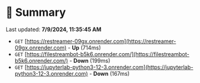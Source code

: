 # 📖 Summary
Last updated: **7/9/2024, 11:35:45 AM**

- `GET` [https://restreamer-09gx.onrender.com](https://restreamer-09gx.onrender.com) - **Up** (714ms)
- `GET` [https://filestreambot-b5k6.onrender.com/](https://filestreambot-b5k6.onrender.com/) - **Down** (199ms)
- `GET` [https://jupyterlab-python3-12-3.onrender.com](https://jupyterlab-python3-12-3.onrender.com) - **Down** (167ms)
